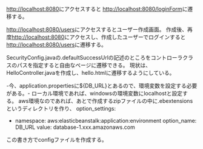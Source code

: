 [http://localhost:8080](http://localhost:8080)にアクセスすると
[http://localhost:8080/loginForm](http://localhost:8080/loginForm)に遷移する。


[http://localhost:8080/users](http://localhost:8080/users)にアクセスするとユーザー作成画面。
作成後、再度[http://localhost:8080](http://localhost:8080)にアクセスし、作成したユーザーでログインすると[http://localhost:8080/users](http://localhost:8080/users)に遷移する。

SecurityConfig.javaの.defaultSuccessUrlの記述のところをコントローラクラスのパスを指定すると自由なページに遷移できる。
現状は、HelloController.javaを作成し、hello.htmlに遷移するようにしている。

-今、application.propertiesに${DB_URL}とあるので、環境変数を設定する必要がある。-
ローカル環境であれば、windowsの環境変数にlocalhostと設定する。
aws環境なのであれば、あとで作成するzipファイルの中に.ebextensionsというディレクトリを作り、
option_settings:
  - namespace: aws:elasticbeanstalk:application:environment
    option_name: DB_URL
    value: database-1.xxx.amazonaws.com

この書き方でconfigファイルを作成する。
